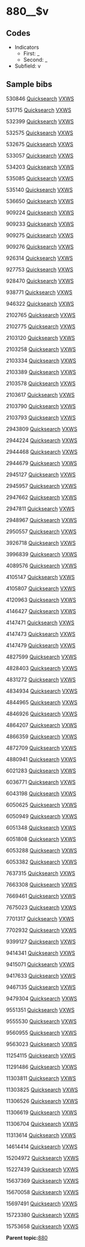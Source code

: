 # 880\_\_$v

## Codes

-   Indicators
    -   First: \_
    -   Second: \_
-   Subfield: v

## Sample bibs

530846 [Quicksearch](https://search.library.yale.edu/catalog/530846) [VXWS](http://prodorbis.library.yale.edu:7014/vxws/GetHoldingsService?bibId=530846)

531715 [Quicksearch](https://search.library.yale.edu/catalog/531715) [VXWS](http://prodorbis.library.yale.edu:7014/vxws/GetHoldingsService?bibId=531715)

532399 [Quicksearch](https://search.library.yale.edu/catalog/532399) [VXWS](http://prodorbis.library.yale.edu:7014/vxws/GetHoldingsService?bibId=532399)

532575 [Quicksearch](https://search.library.yale.edu/catalog/532575) [VXWS](http://prodorbis.library.yale.edu:7014/vxws/GetHoldingsService?bibId=532575)

532675 [Quicksearch](https://search.library.yale.edu/catalog/532675) [VXWS](http://prodorbis.library.yale.edu:7014/vxws/GetHoldingsService?bibId=532675)

533057 [Quicksearch](https://search.library.yale.edu/catalog/533057) [VXWS](http://prodorbis.library.yale.edu:7014/vxws/GetHoldingsService?bibId=533057)

534203 [Quicksearch](https://search.library.yale.edu/catalog/534203) [VXWS](http://prodorbis.library.yale.edu:7014/vxws/GetHoldingsService?bibId=534203)

535085 [Quicksearch](https://search.library.yale.edu/catalog/535085) [VXWS](http://prodorbis.library.yale.edu:7014/vxws/GetHoldingsService?bibId=535085)

535140 [Quicksearch](https://search.library.yale.edu/catalog/535140) [VXWS](http://prodorbis.library.yale.edu:7014/vxws/GetHoldingsService?bibId=535140)

536650 [Quicksearch](https://search.library.yale.edu/catalog/536650) [VXWS](http://prodorbis.library.yale.edu:7014/vxws/GetHoldingsService?bibId=536650)

909224 [Quicksearch](https://search.library.yale.edu/catalog/909224) [VXWS](http://prodorbis.library.yale.edu:7014/vxws/GetHoldingsService?bibId=909224)

909233 [Quicksearch](https://search.library.yale.edu/catalog/909233) [VXWS](http://prodorbis.library.yale.edu:7014/vxws/GetHoldingsService?bibId=909233)

909275 [Quicksearch](https://search.library.yale.edu/catalog/909275) [VXWS](http://prodorbis.library.yale.edu:7014/vxws/GetHoldingsService?bibId=909275)

909276 [Quicksearch](https://search.library.yale.edu/catalog/909276) [VXWS](http://prodorbis.library.yale.edu:7014/vxws/GetHoldingsService?bibId=909276)

926314 [Quicksearch](https://search.library.yale.edu/catalog/926314) [VXWS](http://prodorbis.library.yale.edu:7014/vxws/GetHoldingsService?bibId=926314)

927753 [Quicksearch](https://search.library.yale.edu/catalog/927753) [VXWS](http://prodorbis.library.yale.edu:7014/vxws/GetHoldingsService?bibId=927753)

928470 [Quicksearch](https://search.library.yale.edu/catalog/928470) [VXWS](http://prodorbis.library.yale.edu:7014/vxws/GetHoldingsService?bibId=928470)

938771 [Quicksearch](https://search.library.yale.edu/catalog/938771) [VXWS](http://prodorbis.library.yale.edu:7014/vxws/GetHoldingsService?bibId=938771)

946322 [Quicksearch](https://search.library.yale.edu/catalog/946322) [VXWS](http://prodorbis.library.yale.edu:7014/vxws/GetHoldingsService?bibId=946322)

2102765 [Quicksearch](https://search.library.yale.edu/catalog/2102765) [VXWS](http://prodorbis.library.yale.edu:7014/vxws/GetHoldingsService?bibId=2102765)

2102775 [Quicksearch](https://search.library.yale.edu/catalog/2102775) [VXWS](http://prodorbis.library.yale.edu:7014/vxws/GetHoldingsService?bibId=2102775)

2103120 [Quicksearch](https://search.library.yale.edu/catalog/2103120) [VXWS](http://prodorbis.library.yale.edu:7014/vxws/GetHoldingsService?bibId=2103120)

2103258 [Quicksearch](https://search.library.yale.edu/catalog/2103258) [VXWS](http://prodorbis.library.yale.edu:7014/vxws/GetHoldingsService?bibId=2103258)

2103334 [Quicksearch](https://search.library.yale.edu/catalog/2103334) [VXWS](http://prodorbis.library.yale.edu:7014/vxws/GetHoldingsService?bibId=2103334)

2103389 [Quicksearch](https://search.library.yale.edu/catalog/2103389) [VXWS](http://prodorbis.library.yale.edu:7014/vxws/GetHoldingsService?bibId=2103389)

2103578 [Quicksearch](https://search.library.yale.edu/catalog/2103578) [VXWS](http://prodorbis.library.yale.edu:7014/vxws/GetHoldingsService?bibId=2103578)

2103617 [Quicksearch](https://search.library.yale.edu/catalog/2103617) [VXWS](http://prodorbis.library.yale.edu:7014/vxws/GetHoldingsService?bibId=2103617)

2103790 [Quicksearch](https://search.library.yale.edu/catalog/2103790) [VXWS](http://prodorbis.library.yale.edu:7014/vxws/GetHoldingsService?bibId=2103790)

2103793 [Quicksearch](https://search.library.yale.edu/catalog/2103793) [VXWS](http://prodorbis.library.yale.edu:7014/vxws/GetHoldingsService?bibId=2103793)

2943809 [Quicksearch](https://search.library.yale.edu/catalog/2943809) [VXWS](http://prodorbis.library.yale.edu:7014/vxws/GetHoldingsService?bibId=2943809)

2944224 [Quicksearch](https://search.library.yale.edu/catalog/2944224) [VXWS](http://prodorbis.library.yale.edu:7014/vxws/GetHoldingsService?bibId=2944224)

2944468 [Quicksearch](https://search.library.yale.edu/catalog/2944468) [VXWS](http://prodorbis.library.yale.edu:7014/vxws/GetHoldingsService?bibId=2944468)

2944679 [Quicksearch](https://search.library.yale.edu/catalog/2944679) [VXWS](http://prodorbis.library.yale.edu:7014/vxws/GetHoldingsService?bibId=2944679)

2945127 [Quicksearch](https://search.library.yale.edu/catalog/2945127) [VXWS](http://prodorbis.library.yale.edu:7014/vxws/GetHoldingsService?bibId=2945127)

2945957 [Quicksearch](https://search.library.yale.edu/catalog/2945957) [VXWS](http://prodorbis.library.yale.edu:7014/vxws/GetHoldingsService?bibId=2945957)

2947662 [Quicksearch](https://search.library.yale.edu/catalog/2947662) [VXWS](http://prodorbis.library.yale.edu:7014/vxws/GetHoldingsService?bibId=2947662)

2947811 [Quicksearch](https://search.library.yale.edu/catalog/2947811) [VXWS](http://prodorbis.library.yale.edu:7014/vxws/GetHoldingsService?bibId=2947811)

2948967 [Quicksearch](https://search.library.yale.edu/catalog/2948967) [VXWS](http://prodorbis.library.yale.edu:7014/vxws/GetHoldingsService?bibId=2948967)

2950557 [Quicksearch](https://search.library.yale.edu/catalog/2950557) [VXWS](http://prodorbis.library.yale.edu:7014/vxws/GetHoldingsService?bibId=2950557)

3926718 [Quicksearch](https://search.library.yale.edu/catalog/3926718) [VXWS](http://prodorbis.library.yale.edu:7014/vxws/GetHoldingsService?bibId=3926718)

3996839 [Quicksearch](https://search.library.yale.edu/catalog/3996839) [VXWS](http://prodorbis.library.yale.edu:7014/vxws/GetHoldingsService?bibId=3996839)

4089576 [Quicksearch](https://search.library.yale.edu/catalog/4089576) [VXWS](http://prodorbis.library.yale.edu:7014/vxws/GetHoldingsService?bibId=4089576)

4105147 [Quicksearch](https://search.library.yale.edu/catalog/4105147) [VXWS](http://prodorbis.library.yale.edu:7014/vxws/GetHoldingsService?bibId=4105147)

4105807 [Quicksearch](https://search.library.yale.edu/catalog/4105807) [VXWS](http://prodorbis.library.yale.edu:7014/vxws/GetHoldingsService?bibId=4105807)

4120963 [Quicksearch](https://search.library.yale.edu/catalog/4120963) [VXWS](http://prodorbis.library.yale.edu:7014/vxws/GetHoldingsService?bibId=4120963)

4146427 [Quicksearch](https://search.library.yale.edu/catalog/4146427) [VXWS](http://prodorbis.library.yale.edu:7014/vxws/GetHoldingsService?bibId=4146427)

4147471 [Quicksearch](https://search.library.yale.edu/catalog/4147471) [VXWS](http://prodorbis.library.yale.edu:7014/vxws/GetHoldingsService?bibId=4147471)

4147473 [Quicksearch](https://search.library.yale.edu/catalog/4147473) [VXWS](http://prodorbis.library.yale.edu:7014/vxws/GetHoldingsService?bibId=4147473)

4147479 [Quicksearch](https://search.library.yale.edu/catalog/4147479) [VXWS](http://prodorbis.library.yale.edu:7014/vxws/GetHoldingsService?bibId=4147479)

4827599 [Quicksearch](https://search.library.yale.edu/catalog/4827599) [VXWS](http://prodorbis.library.yale.edu:7014/vxws/GetHoldingsService?bibId=4827599)

4828403 [Quicksearch](https://search.library.yale.edu/catalog/4828403) [VXWS](http://prodorbis.library.yale.edu:7014/vxws/GetHoldingsService?bibId=4828403)

4831272 [Quicksearch](https://search.library.yale.edu/catalog/4831272) [VXWS](http://prodorbis.library.yale.edu:7014/vxws/GetHoldingsService?bibId=4831272)

4834934 [Quicksearch](https://search.library.yale.edu/catalog/4834934) [VXWS](http://prodorbis.library.yale.edu:7014/vxws/GetHoldingsService?bibId=4834934)

4844965 [Quicksearch](https://search.library.yale.edu/catalog/4844965) [VXWS](http://prodorbis.library.yale.edu:7014/vxws/GetHoldingsService?bibId=4844965)

4846926 [Quicksearch](https://search.library.yale.edu/catalog/4846926) [VXWS](http://prodorbis.library.yale.edu:7014/vxws/GetHoldingsService?bibId=4846926)

4864207 [Quicksearch](https://search.library.yale.edu/catalog/4864207) [VXWS](http://prodorbis.library.yale.edu:7014/vxws/GetHoldingsService?bibId=4864207)

4866359 [Quicksearch](https://search.library.yale.edu/catalog/4866359) [VXWS](http://prodorbis.library.yale.edu:7014/vxws/GetHoldingsService?bibId=4866359)

4872709 [Quicksearch](https://search.library.yale.edu/catalog/4872709) [VXWS](http://prodorbis.library.yale.edu:7014/vxws/GetHoldingsService?bibId=4872709)

4880941 [Quicksearch](https://search.library.yale.edu/catalog/4880941) [VXWS](http://prodorbis.library.yale.edu:7014/vxws/GetHoldingsService?bibId=4880941)

6021283 [Quicksearch](https://search.library.yale.edu/catalog/6021283) [VXWS](http://prodorbis.library.yale.edu:7014/vxws/GetHoldingsService?bibId=6021283)

6036771 [Quicksearch](https://search.library.yale.edu/catalog/6036771) [VXWS](http://prodorbis.library.yale.edu:7014/vxws/GetHoldingsService?bibId=6036771)

6043198 [Quicksearch](https://search.library.yale.edu/catalog/6043198) [VXWS](http://prodorbis.library.yale.edu:7014/vxws/GetHoldingsService?bibId=6043198)

6050625 [Quicksearch](https://search.library.yale.edu/catalog/6050625) [VXWS](http://prodorbis.library.yale.edu:7014/vxws/GetHoldingsService?bibId=6050625)

6050949 [Quicksearch](https://search.library.yale.edu/catalog/6050949) [VXWS](http://prodorbis.library.yale.edu:7014/vxws/GetHoldingsService?bibId=6050949)

6051348 [Quicksearch](https://search.library.yale.edu/catalog/6051348) [VXWS](http://prodorbis.library.yale.edu:7014/vxws/GetHoldingsService?bibId=6051348)

6051808 [Quicksearch](https://search.library.yale.edu/catalog/6051808) [VXWS](http://prodorbis.library.yale.edu:7014/vxws/GetHoldingsService?bibId=6051808)

6053288 [Quicksearch](https://search.library.yale.edu/catalog/6053288) [VXWS](http://prodorbis.library.yale.edu:7014/vxws/GetHoldingsService?bibId=6053288)

6053382 [Quicksearch](https://search.library.yale.edu/catalog/6053382) [VXWS](http://prodorbis.library.yale.edu:7014/vxws/GetHoldingsService?bibId=6053382)

7637315 [Quicksearch](https://search.library.yale.edu/catalog/7637315) [VXWS](http://prodorbis.library.yale.edu:7014/vxws/GetHoldingsService?bibId=7637315)

7663308 [Quicksearch](https://search.library.yale.edu/catalog/7663308) [VXWS](http://prodorbis.library.yale.edu:7014/vxws/GetHoldingsService?bibId=7663308)

7669461 [Quicksearch](https://search.library.yale.edu/catalog/7669461) [VXWS](http://prodorbis.library.yale.edu:7014/vxws/GetHoldingsService?bibId=7669461)

7675023 [Quicksearch](https://search.library.yale.edu/catalog/7675023) [VXWS](http://prodorbis.library.yale.edu:7014/vxws/GetHoldingsService?bibId=7675023)

7701317 [Quicksearch](https://search.library.yale.edu/catalog/7701317) [VXWS](http://prodorbis.library.yale.edu:7014/vxws/GetHoldingsService?bibId=7701317)

7702932 [Quicksearch](https://search.library.yale.edu/catalog/7702932) [VXWS](http://prodorbis.library.yale.edu:7014/vxws/GetHoldingsService?bibId=7702932)

9399127 [Quicksearch](https://search.library.yale.edu/catalog/9399127) [VXWS](http://prodorbis.library.yale.edu:7014/vxws/GetHoldingsService?bibId=9399127)

9414341 [Quicksearch](https://search.library.yale.edu/catalog/9414341) [VXWS](http://prodorbis.library.yale.edu:7014/vxws/GetHoldingsService?bibId=9414341)

9415071 [Quicksearch](https://search.library.yale.edu/catalog/9415071) [VXWS](http://prodorbis.library.yale.edu:7014/vxws/GetHoldingsService?bibId=9415071)

9417633 [Quicksearch](https://search.library.yale.edu/catalog/9417633) [VXWS](http://prodorbis.library.yale.edu:7014/vxws/GetHoldingsService?bibId=9417633)

9467135 [Quicksearch](https://search.library.yale.edu/catalog/9467135) [VXWS](http://prodorbis.library.yale.edu:7014/vxws/GetHoldingsService?bibId=9467135)

9479304 [Quicksearch](https://search.library.yale.edu/catalog/9479304) [VXWS](http://prodorbis.library.yale.edu:7014/vxws/GetHoldingsService?bibId=9479304)

9551351 [Quicksearch](https://search.library.yale.edu/catalog/9551351) [VXWS](http://prodorbis.library.yale.edu:7014/vxws/GetHoldingsService?bibId=9551351)

9555530 [Quicksearch](https://search.library.yale.edu/catalog/9555530) [VXWS](http://prodorbis.library.yale.edu:7014/vxws/GetHoldingsService?bibId=9555530)

9560955 [Quicksearch](https://search.library.yale.edu/catalog/9560955) [VXWS](http://prodorbis.library.yale.edu:7014/vxws/GetHoldingsService?bibId=9560955)

9563023 [Quicksearch](https://search.library.yale.edu/catalog/9563023) [VXWS](http://prodorbis.library.yale.edu:7014/vxws/GetHoldingsService?bibId=9563023)

11254115 [Quicksearch](https://search.library.yale.edu/catalog/11254115) [VXWS](http://prodorbis.library.yale.edu:7014/vxws/GetHoldingsService?bibId=11254115)

11291486 [Quicksearch](https://search.library.yale.edu/catalog/11291486) [VXWS](http://prodorbis.library.yale.edu:7014/vxws/GetHoldingsService?bibId=11291486)

11303811 [Quicksearch](https://search.library.yale.edu/catalog/11303811) [VXWS](http://prodorbis.library.yale.edu:7014/vxws/GetHoldingsService?bibId=11303811)

11303825 [Quicksearch](https://search.library.yale.edu/catalog/11303825) [VXWS](http://prodorbis.library.yale.edu:7014/vxws/GetHoldingsService?bibId=11303825)

11306526 [Quicksearch](https://search.library.yale.edu/catalog/11306526) [VXWS](http://prodorbis.library.yale.edu:7014/vxws/GetHoldingsService?bibId=11306526)

11306619 [Quicksearch](https://search.library.yale.edu/catalog/11306619) [VXWS](http://prodorbis.library.yale.edu:7014/vxws/GetHoldingsService?bibId=11306619)

11306704 [Quicksearch](https://search.library.yale.edu/catalog/11306704) [VXWS](http://prodorbis.library.yale.edu:7014/vxws/GetHoldingsService?bibId=11306704)

11313614 [Quicksearch](https://search.library.yale.edu/catalog/11313614) [VXWS](http://prodorbis.library.yale.edu:7014/vxws/GetHoldingsService?bibId=11313614)

14614414 [Quicksearch](https://search.library.yale.edu/catalog/14614414) [VXWS](http://prodorbis.library.yale.edu:7014/vxws/GetHoldingsService?bibId=14614414)

15204972 [Quicksearch](https://search.library.yale.edu/catalog/15204972) [VXWS](http://prodorbis.library.yale.edu:7014/vxws/GetHoldingsService?bibId=15204972)

15227439 [Quicksearch](https://search.library.yale.edu/catalog/15227439) [VXWS](http://prodorbis.library.yale.edu:7014/vxws/GetHoldingsService?bibId=15227439)

15637369 [Quicksearch](https://search.library.yale.edu/catalog/15637369) [VXWS](http://prodorbis.library.yale.edu:7014/vxws/GetHoldingsService?bibId=15637369)

15670058 [Quicksearch](https://search.library.yale.edu/catalog/15670058) [VXWS](http://prodorbis.library.yale.edu:7014/vxws/GetHoldingsService?bibId=15670058)

15697491 [Quicksearch](https://search.library.yale.edu/catalog/15697491) [VXWS](http://prodorbis.library.yale.edu:7014/vxws/GetHoldingsService?bibId=15697491)

15723380 [Quicksearch](https://search.library.yale.edu/catalog/15723380) [VXWS](http://prodorbis.library.yale.edu:7014/vxws/GetHoldingsService?bibId=15723380)

15753658 [Quicksearch](https://search.library.yale.edu/catalog/15753658) [VXWS](http://prodorbis.library.yale.edu:7014/vxws/GetHoldingsService?bibId=15753658)

**Parent topic:**[880](../../tags/880/880.md)

